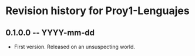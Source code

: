 # Revision history for Proy1-Lenguajes

## 0.1.0.0 -- YYYY-mm-dd

* First version. Released on an unsuspecting world.
